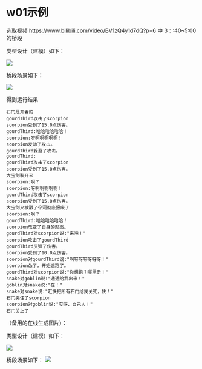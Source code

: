 # w01示例

选取视频 https://www.bilibili.com/video/BV1zQ4y1d7dQ?p=6 中 3：:40~5:00 的桥段

类型设计（建模）如下：

![](http://www.plantuml.com/plantuml/proxy?cache=no&src=https://raw.githubusercontent.com/njuics/jwork-2021/master/W01/201250137/uml/characters.pu)

桥段场景如下：

![](http://www.plantuml.com/plantuml/proxy?cache=no&src=https://raw.githubusercontent.com/njuics/jwork-2021/master/W01/201250137/uml/timeline.pu)

得到运行结果
```
石门是开着的
gourdThird攻击了scorpion
scorpion受到了15.0点伤害。
gourdThird:哈哈哈哈哈哈！
scorpion:呀啊啊啊啊啊！
scorpion发动了攻击。
gourdThird躲避了攻击。
gourdThird:
gourdThird攻击了scorpion
scorpion受到了15.0点伤害。
大宝剑裂开来
scorpion:啊？
scorpion:呀啊啊啊啊啊！
gourdThird攻击了scorpion
scorpion受到了15.0点伤害。
大宝剑又被戳了个洞彻底报废了
scorpion:啊？
gourdThird:哈哈哈哈哈哈！
scorpion改变了自身的形态。
gourdThird对scorpion说:"来吧！"
scorpion攻击了gourdThird
gourdThird反弹了伤害。
scorpion受到了10.0点伤害。
scorpion对gourdThird说:"啊呀呀呀呀呀呀！"
scorpion怂了，开始逃跑了。
gourdThird对scorpion说:"你想跑？哪里走！"
snake对goblin说:"通通给我出来！"
goblin对snake说:"在！"
snake对snake说:"赶快把所有石门给我关死，快！"
石门夹住了scorpion
scorpion对goblin说:"哎呀，自己人！"
石门关上了
```

（备用的在线生成图片）：

类型设计（建模）如下：

![](http://www.plantuml.com/plantuml/png/NL8xhjim4Enr2fPsuHCuXJy6aYOm4ASBKb3aIYP4xWhys70-NTAaomdIfSaLSXq3FaOOKwIanqBW33Kpom4tpdFhWz7iyVFFuyVl-_Tlzx-_gafexXpRWSBsSyNYaXHg3UpShwTGGWCe874raGPaoXs0oyLoNNtDFdiBt0SBoKgXPmOCsTj9VOAP7szR2ywfY_AtT73oDix0a1kO4Xy-3XPxGW_eryKPWwd17fiZ2dW71luZaEdSzS2xzxHO9gYLYzgC19bUSn7DCiEn1NlBo9r9T1bSoNPlk9NbL-_vU5h3zeb15eRBbvHHpkMz3RYzyX8rNDfJsiowt5dYqiLycTeKmH-RfkHOwW1dQAP-JI4BOnb2SRsjbIvjpmSlghU4iIcRTEC0xFbDIhYGla09raDNnUBa2U50D9XG3pWM6_o1hWMZwfCqhkSBPA--h5Rb4KsvSPOfMxAgh4dyS8qvcog9KHj06Op-1m00)

桥段场景如下：
![](http://www.plantuml.com/plantuml/png/lLLTJzDG6Bu_l-8aN7WbWu0nMQ8YCJ4cce0a6cEy6EiH6aexkuu5BqpDXjtA-9Z8XmYocCd8o1GP26u3_apFQNV5N_3TEW_Taic8YSqXOMVFntFUz_JTG5WBg5faKi9EUjSnj-bCd5Qsq3KyhccXiD_dYqQZtQEY9DR-keFAf6zA58ZY6tpI-tguVxfNk2aCtmdTwWD6dx-_vyqDVqyF2WGrHSKOMyT9kXF3y0J268yf4LN0xjFrZ4YI4kL8PtEU5XRj_LCN6WugQaXKv3fqAAA698A8h8dQDCOqcwC97RvmaL65YrweVJ90YaFam0Jvupie1O8J74Zt5kZsoaN0KKcK6y3xAY4oDxMtYjNL7QweAJAvfu0409-EYnf12F7CrvzttNqL2RoutGZdnspspDxKQwxYL40ZZVqw2dXS38X3eZm1HBu7P5hHWKpJNn1oAmYmnqG057VquwgUOOb5gvAbtuf8Li138Y-r6Zjxm78fpBdSmlqCWDDL5b_mnESGhpwBPvd-_WB5Gt2THmz6HbndLHmR1-j6e-pCN7jpw-ICclkj1-DrQtigbfobPW8X03RfyeAl58183Q3dBpjQTSDWCRFJ0bmrgNMiLzUAB6MqpKhVpTcP0y1Pntbsy1a9fFcUT9R_NnjC5zQSqgv7PHHUb5PCsdI-9viRiVcLBkR-TY_OQeOj9zY7CZNAhVVZbyVlOMst_jAr1fk3ibuv65rAUDTv9GLrhgLTDlz7Me-3EtAuHrDQhWwnQ5flMPTsNeyvHsbFgi6EIcETP5Yi2CppobkwbAyQAUTm3_v7o9sKJP5X8hQHgUhhiEpoHvP8KwC4jQrhk1IlYAlQvjmRErUqTGv_qhDTPfeigREDfBqUTsTp8yXCaHNAq6t0G9oEfYlDpGBDK-mEaz2bUMWIU3b6dXxzi4gbpXnd86u13H1PW9_Ttm00)